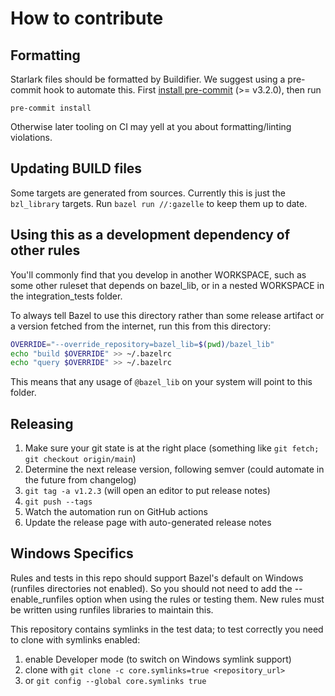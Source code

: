 # How to contribute

## Formatting

Starlark files should be formatted by Buildifier.
We suggest using a pre-commit hook to automate this.
First [install pre-commit](https://pre-commit.com/#installation) (>= v3.2.0),
then run

```shell
pre-commit install
```

Otherwise later tooling on CI may yell at you about formatting/linting violations.

## Updating BUILD files

Some targets are generated from sources.
Currently this is just the `bzl_library` targets.
Run `bazel run //:gazelle` to keep them up to date.

## Using this as a development dependency of other rules

You'll commonly find that you develop in another WORKSPACE, such as
some other ruleset that depends on bazel_lib, or in a nested
WORKSPACE in the integration_tests folder.

To always tell Bazel to use this directory rather than some release
artifact or a version fetched from the internet, run this from this
directory:

```sh
OVERRIDE="--override_repository=bazel_lib=$(pwd)/bazel_lib"
echo "build $OVERRIDE" >> ~/.bazelrc
echo "query $OVERRIDE" >> ~/.bazelrc
```

This means that any usage of `@bazel_lib` on your system will point to this folder.

## Releasing

1. Make sure your git state is at the right place (something like `git fetch; git checkout origin/main`)
1. Determine the next release version, following semver (could automate in the future from changelog)
1. `git tag -a v1.2.3` (will open an editor to put release notes)
1. `git push --tags`
1. Watch the automation run on GitHub actions
1. Update the release page with auto-generated release notes

## Windows Specifics

Rules and tests in this repo should support Bazel's default on Windows (runfiles directories not enabled).
So you should not need to add the --enable_runfiles option when using the rules or testing them. New
rules must be written using runfiles libraries to maintain this.

This repository contains symlinks in the test data; to test correctly you need to clone with symlinks
enabled:

1. enable Developer mode (to switch on Windows symlink support)
2. clone with `git clone -c core.symlinks=true <repository_url>`
3. or `git config --global core.symlinks true`
